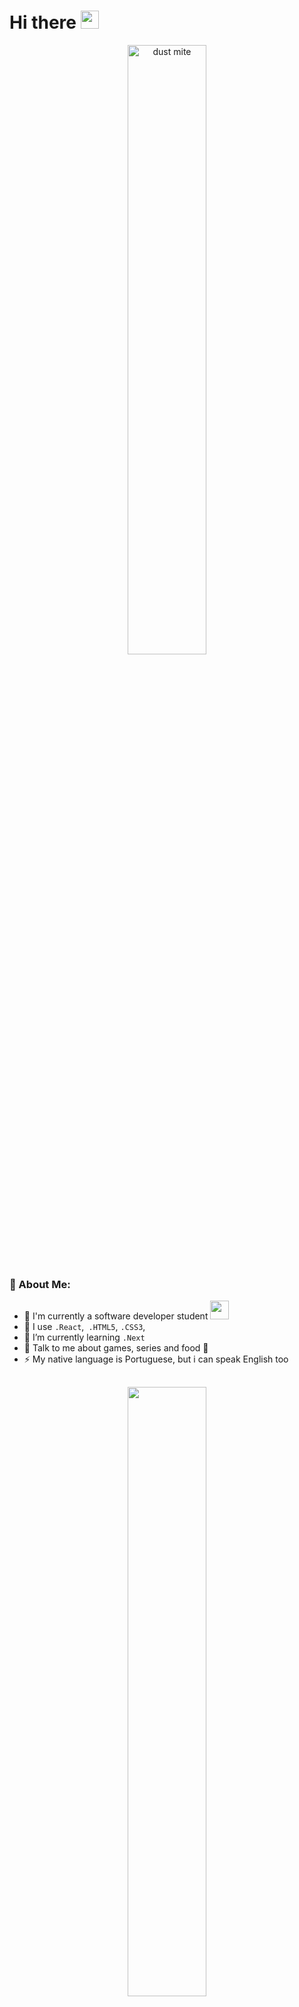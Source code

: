 # Hi there <img src="https://github.com/TheDudeThatCode/TheDudeThatCode/blob/master/Assets/Hi.gif" width="29px">

<div align="center">
<img src="https://images.unsplash.com/photo-1605379399843-5870eea9b74e?crop=entropy&cs=tinysrgb&fm=jpg&ixlib=rb-1.2.1&q=80&raw_url=true&ixid=MnwxMjA3fDB8MHxwaG90by1wYWdlfHx8fGVufDB8fHx8&auto=format&fit=crop&w=1198" 
alt="dust mite" width="50%" title="By Benjamin Combs via Unsplash">
</div>

### 🤵 About Me:
- 🏦 I'm currently a software developer student
      <img src="https://media.giphy.com/media/WUlplcMpOCEmTGBtBW/giphy.gif" width="30">
- 🔮 I use  ```.React```,``` .HTML5```, ```.CSS3```,
- 🌱 I’m currently learning ```.Next```
- 💬 Talk to me about games, series and food 🥘
- ⚡ My native language is Portuguese, but i can speak English too

##

<div align="center">
  <a href="https://github.com/RicardoVieira2s">
  <img width=50% src="https://github-readme-stats.vercel.app/api?username=RicardoVieira2s&show_icons=true&theme=synthwave&include_all_commits=true&count_private=true"/> 
  
</div>
      
##   

<div align="center">
  <img width=50% src="https://github-readme-stats.vercel.app/api/top-langs/?username=RicardoVieira2s&layout=compact&langs_count=7&theme=synthwave"/>
</div>
  
<div style="display: inline_block" align="center"><br>
  <img  height="30" width="40" src="https://cdn.jsdelivr.net/gh/devicons/devicon/icons/html5/html5-original.svg" />
  <img  height="30" width="40" src="https://cdn.jsdelivr.net/gh/devicons/devicon/icons/css3/css3-original.svg" />
  <img  height="30" width="40" src="https://cdn.jsdelivr.net/gh/devicons/devicon/icons/javascript/javascript-original.svg" />
  <img  height="30" width="40" src="https://cdn.jsdelivr.net/gh/devicons/devicon/icons/react/react-original.svg" />
  <img  height="30" width="40" src="https://cdn.jsdelivr.net/gh/devicons/devicon/icons/nextjs/nextjs-original.svg" />
  <img  height="30" width="40" src="https://cdn.jsdelivr.net/gh/devicons/devicon/icons/bootstrap/bootstrap-original.svg" />
</div>
  
 ##
  
<div>
  <a href = "mailto:vieiraricardodias@gmail.com"><img src="https://img.shields.io/badge/-Gmail-%23333?style=for-the-badge&logo=gmail&logoColor=white" target="_blank"></a>
  <a href="https://www.linkedin.com/in/vieiraricardodias/" target="_blank"><img src="https://img.shields.io/badge/-LinkedIn-%230077B5?style=for-the-badge&logo=linkedin&logoColor=white" target="_blank"></a>
</div>
  
![Snake animation](https://github.com/RicardoVieira2s/RicardoVieira2s/blob/output/github-contribution-grid-snake.svg)

<h1 align="center">Thank You! 🤵 </h1>

